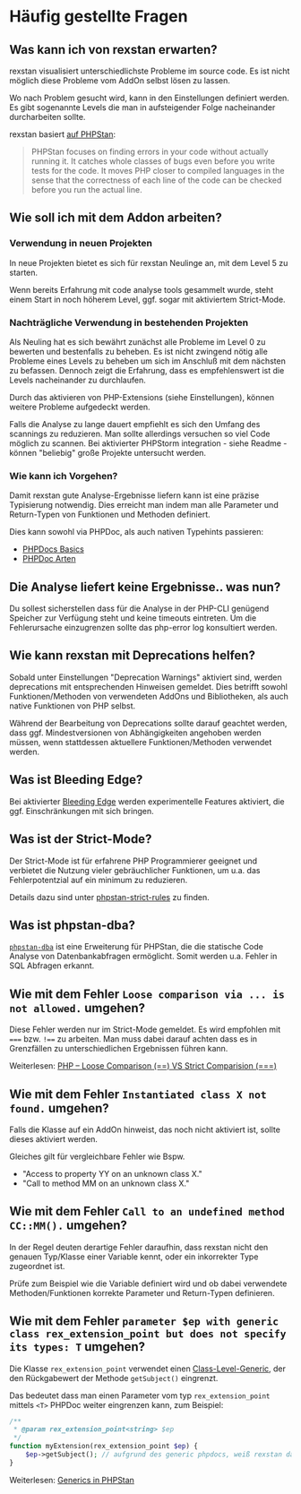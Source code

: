 # Häufig gestellte Fragen

## Was kann ich von rexstan erwarten?

rexstan visualisiert unterschiedlichste Probleme im source code.
Es ist nicht möglich diese Probleme vom AddOn selbst lösen zu lassen.

Wo nach Problem gesucht wird, kann in den Einstellungen definiert werden.
Es gibt sogenannte Levels die man in aufsteigender Folge nacheinander durcharbeiten sollte.

rexstan basiert [auf PHPStan](https://phpstan.org/blog/find-bugs-in-your-code-without-writing-tests):

> PHPStan focuses on finding errors in your code without actually running it. It catches whole classes of bugs even before you write tests for the code. It moves PHP closer to compiled languages in the sense that the correctness of each line of the code can be checked before you run the actual line.


## Wie soll ich mit dem Addon arbeiten?

### Verwendung in neuen Projekten

In neue Projekten bietet es sich für rexstan Neulinge an, mit dem Level 5 zu starten.

Wenn bereits Erfahrung mit code analyse tools gesammelt wurde, steht einem Start in noch höherem Level, ggf. sogar mit aktiviertem Strict-Mode.


### Nachträgliche Verwendung in bestehenden Projekten

Als Neuling hat es sich bewährt zunächst alle Probleme im Level 0 zu bewerten und bestenfalls zu beheben.
Es ist nicht zwingend nötig alle Probleme eines Levels zu beheben um sich im Anschluß mit dem nächsten zu befassen.
Dennoch zeigt die Erfahrung, dass es empfehlenswert ist die Levels nacheinander zu durchlaufen.

Durch das aktivieren von PHP-Extensions (siehe Einstellungen), können weitere Probleme aufgedeckt werden.

Falls die Analyse zu lange dauert empfiehlt es sich den Umfang des scannings zu reduzieren.
Man sollte allerdings versuchen so viel Code möglich zu scannen.
Bei aktivierter PHPStorm integration - siehe Readme - können "beliebig" große Projekte untersucht werden.


### Wie kann ich Vorgehen?

Damit rexstan gute Analyse-Ergebnisse liefern kann ist eine präzise Typisierung notwendig.
Dies erreicht man indem man alle Parameter und Return-Typen von Funktionen und Methoden definiert.

Dies kann sowohl via PHPDoc, als auch nativen Typehints passieren:
- [PHPDocs Basics](https://phpstan.org/writing-php-code/phpdocs-basics)
- [PHPDoc Arten](https://phpstan.org/writing-php-code/phpdoc-types)


## Die Analyse liefert keine Ergebnisse.. was nun?

Du sollest sicherstellen dass für die Analyse in der PHP-CLI genügend Speicher zur Verfügung steht und keine timeouts eintreten.
Um die Fehlerursache einzugrenzen sollte das php-error log konsultiert werden.


## Wie kann rexstan mit Deprecations helfen?

Sobald unter Einstellungen "Deprecation Warnings" aktiviert sind, werden deprecations mit entsprechenden Hinweisen gemeldet. Dies betrifft sowohl Funktionen/Methoden von verwendeten AddOns und Bibliotheken, als auch native Funktionen von PHP selbst.

Während der Bearbeitung von Deprecations sollte darauf geachtet werden, dass ggf. Mindestversionen von Abhängigkeiten angehoben werden müssen, wenn stattdessen aktuellere Funktionen/Methoden verwendet werden.

## Was ist Bleeding Edge?

Bei aktivierter [Bleeding Edge](https://phpstan.org/blog/what-is-bleeding-edge) werden experimentelle Features aktiviert, die ggf. Einschränkungen mit sich bringen.


## Was ist der Strict-Mode?

Der Strict-Mode ist für erfahrene PHP Programmierer geeignet und verbietet die Nutzung vieler gebräuchlicher Funktionen, um u.a. das Fehlerpotentzial auf ein minimum zu reduzieren.

Details dazu sind unter [phpstan-strict-rules](https://github.com/phpstan/phpstan-strict-rules) zu finden.


## Was ist phpstan-dba?

[`phpstan-dba`](https://staabm.github.io/2022/05/01/phpstan-dba.html) ist eine Erweiterung für PHPStan, die die statische Code Analyse von Datenbankabfragen ermöglicht.
Somit werden u.a. Fehler in SQL Abfragen erkannt.


## Wie mit dem Fehler `Loose comparison via ... is not allowed.` umgehen?

Diese Fehler werden nur im Strict-Mode gemeldet. Es wird empfohlen mit `===` bzw. `!==` zu arbeiten.
Man muss dabei darauf achten dass es in Grenzfällen zu unterschiedlichen Ergebnissen führen kann.

Weiterlesen: [PHP – Loose Comparison (==) VS Strict Comparision (===)](https://techgeekgalaxy.com/php-equality-comparisons/)


##  Wie mit dem Fehler `Instantiated class X not found.` umgehen?

Falls die Klasse auf ein AddOn hinweist, das noch nicht aktiviert ist, sollte dieses aktiviert werden.

Gleiches gilt für vergleichbare Fehler wie Bspw.
- "Access to property YY on an unknown class X."
- "Call to method MM on an unknown class X."


## Wie mit dem Fehler `Call to an undefined method CC::MM().` umgehen?

In der Regel deuten derartige Fehler daraufhin, dass rexstan nicht den genauen Typ/Klasse einer Variable kennt,
oder ein inkorrekter Type zugeordnet ist.

Prüfe zum Beispiel wie die Variable definiert wird und ob dabei verwendete Methoden/Funktionen korrekte Parameter und Return-Typen definieren.  


## Wie mit dem Fehler `parameter $ep with generic class rex_extension_point but does not specify its types: T` umgehen?

Die Klasse `rex_extension_point` verwendet einen [Class-Level-Generic](https://phpstan.org/blog/generics-in-php-using-phpdocs#class-level-generics),
der den Rückgabewert der Methode `getSubject()` eingrenzt.

Das bedeutet dass man einen Parameter vom typ `rex_extension_point` mittels `<T>` PHPDoc weiter eingrenzen kann, zum Beispiel:

```php
/**
 * @param rex_extension_point<string> $ep 
 */
function myExtension(rex_extension_point $ep) {
    $ep->getSubject(); // aufgrund des generic phpdocs, weiß rexstan dass "string" returned wird.
}
```

Weiterlesen: [Generics in PHPStan](https://phpstan.org/blog/generics-in-php-using-phpdocs)
